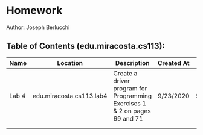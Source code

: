 # Homework
Author: Joseph Berlucchi
## Table of Contents (edu.miracosta.cs113):
| Name | Location | Description | Created At | Due Date |
|------|----------|-------------|------------|------------|
|Lab 4|edu.miracosta.cs113.lab4|Create a driver program for Programming Exercises 1 & 2 on pages 69 and 71|9/23/2020|9/23/2020|
|      |          |             |            |            |
|      |          |             |            |            |
